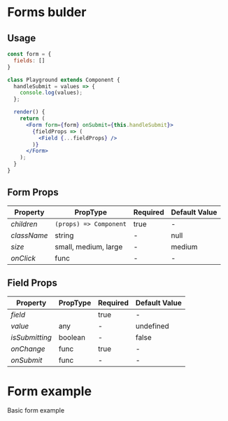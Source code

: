 # Forms bulder


## Usage

```jsx
const form = {
  fields: []
}

class Playground extends Component {
  handleSubmit = values => {
    console.log(values);
  };

  render() {
    return (
      <Form form={form} onSubmit={this.handleSubmit}>
        {fieldProps => (
          <Field {...fieldProps} />
        )}
      </Form>
    );
  }
}

```


## Form Props

| Property     | PropType                   | Required | Default Value |
| ------------ | -------------------------- | -------- | ------------- |
| *children*   | `(props) => Component`     | true     | -             |
| *className*  | string                     | -        | null          |
| *size*       | small, medium, large       | -        | medium        |
| *onClick*    | func                       | -        | -             |



## Field Props

| Property       | PropType            | Required | Default Value |
| -------------- | ------------------- | -------- | ------------- |
| *field*        |                     | true     | -             |
| *value*        | any                 | -        | undefined     |
| *isSubmitting* | boolean             | -        | false         |
| *onChange*     | func                | true     | -             |
| *onSubmit*     | func                | -        | -             |


# Form example

Basic form example 
